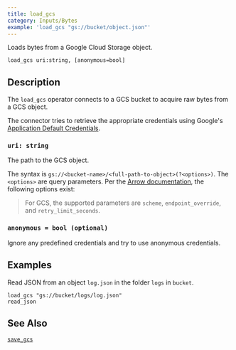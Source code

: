 ```yaml
---
title: load_gcs
category: Inputs/Bytes
example: 'load_gcs "gs://bucket/object.json"'
---
```

Loads bytes from a Google Cloud Storage object.

```tql
load_gcs uri:string, [anonymous=bool]
```

## Description

The `load_gcs` operator connects to a GCS bucket to acquire raw bytes from a GCS object.

The connector tries to retrieve the appropriate credentials using Google's
[Application Default Credentials](https://google.aip.dev/auth/4110).

### `uri: string`

The path to the GCS object.

The syntax is `gs://<bucket-name>/<full-path-to-object>(?<options>)`. The
`<options>` are query parameters. Per the [Arrow
documentation](https://arrow.apache.org/docs/r/articles/fs.html#connecting-directly-with-a-uri),
the following options exist:

> For GCS, the supported parameters are `scheme`, `endpoint_override`, and
> `retry_limit_seconds`.

### `anonymous = bool (optional)`

Ignore any predefined credentials and try to use anonymous
credentials.

## Examples

Read JSON from an object `log.json` in the folder `logs` in `bucket`.

```tql
load_gcs "gs://bucket/logs/log.json"
read_json
```

## See Also

[`save_gcs`](/reference/operators/save_gcs)
